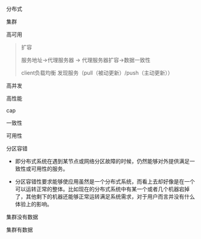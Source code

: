 分布式

集群

高可用 

> 扩容
>
> 服务地址->代理服务器 -> 代理服务器扩容->数据一致性  
>
> client负载均衡 发现服务（pull（被动更新）/push（主动更新））



高并发



高性能



cap

一致性

可用性

分区容错

- 即分布式系统在遇到某节点或网络分区故障的时候，仍然能够对外提供满足一致性或可用性的服务。

- 分区容错性要求能够使应用虽然是一个分布式系统，而看上去却好像是在一个可以运转正常的整体。比如现在的分布式系统中有某一个或者几个机器宕掉了，其他剩下的机器还能够正常运转满足系统需求，对于用户而言并没有什么体验上的影响。
  
  

集群没有数据 





集群有数据

